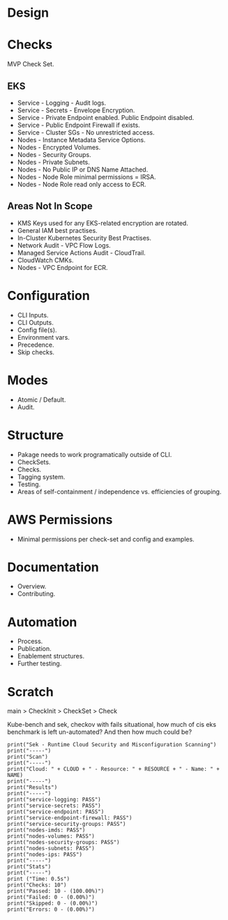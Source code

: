# Design


# Checks
MVP Check Set.

## EKS
* Service - Logging - Audit logs.
* Service - Secrets - Envelope Encryption.
* Service - Private Endpoint enabled. Public Endpoint disabled.
* Service - Public Endpoint Firewall if exists.
* Service - Cluster SGs - No unrestricted access.
* Nodes - Instance Metadata Service Options.
* Nodes - Encrypted Volumes.
* Nodes - Security Groups.
* Nodes - Private Subnets.
* Nodes - No Public IP or DNS Name Attached.
* Nodes - Node Role minimal permissions = IRSA.
* Nodes - Node Role read only access to ECR.

## Areas Not In Scope
* KMS Keys used for any EKS-related encryption are rotated.
* General IAM best practises.
* In-Cluster Kubernetes Security Best Practises.
* Network Audit - VPC Flow Logs.
* Managed Service Actions Audit - CloudTrail.
* CloudWatch CMKs.
* Nodes - VPC Endpoint for ECR.


# Configuration
* CLI Inputs.
* CLI Outputs.
* Config file(s).
* Environment vars.
* Precedence.
* Skip checks.


# Modes
* Atomic / Default.  
* Audit.


# Structure
* Pakage needs to work programatically outside of CLI.
* CheckSets.
* Checks.
* Tagging system.
* Testing.
* Areas of self-containment / independence vs. efficiencies of grouping.


# AWS Permissions
* Minimal permissions per check-set and config and examples.


# Documentation
* Overview.
* Contributing.


# Automation
* Process.
* Publication.
* Enablement structures.
* Further testing.


# Scratch

main > CheckInit > CheckSet > Check

Kube-bench and sek, checkov with fails situational, how much of cis eks benchmark is left un-automated? And then how much could be?
```
print("Sek - Runtime Cloud Security and Misconfiguration Scanning")
print("-----")
print("Scan")
print("-----")
print("Cloud: " + CLOUD + " - Resource: " + RESOURCE + " - Name: " + NAME)
print("-----")
print("Results")
print("-----")
print("service-logging: PASS")
print("service-secrets: PASS")
print("service-endpoint: PASS")
print("service-endpoint-firewall: PASS")
print("service-security-groups: PASS")
print("nodes-imds: PASS")
print("nodes-volumes: PASS")
print("nodes-security-groups: PASS")
print("nodes-subnets: PASS")
print("nodes-ips: PASS")
print("-----")
print("Stats")
print("-----")
print ("Time: 0.5s")
print("Checks: 10")
print("Passed: 10 - (100.00%)")
print("Failed: 0 - (0.00%)")
print("Skipped: 0 - (0.00%)")
print("Errors: 0 - (0.00%)")
```
